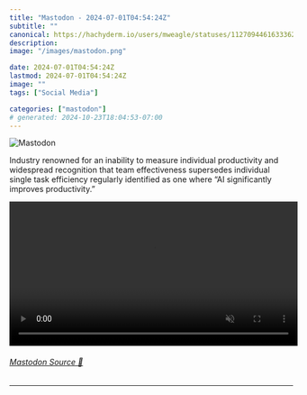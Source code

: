 ```yaml
---
title: "Mastodon - 2024-07-01T04:54:24Z"
subtitle: ""
canonical: https://hachyderm.io/users/mweagle/statuses/112709446163336274
description:
image: "/images/mastodon.png"

date: 2024-07-01T04:54:24Z
lastmod: 2024-07-01T04:54:24Z
image: ""
tags: ["Social Media"]

categories: ["mastodon"]
# generated: 2024-10-23T18:04:53-07:00
---
```

![Mastodon](/images/mastodon.png)

<p>Industry renowned for an inability to measure individual productivity and widespread recognition that team effectiveness supersedes individual single task efficiency regularly identified as one where “AI significantly improves productivity.”</p>

<video controls autoplay muted loop width="512"><source src="fbbd903660398878.mp4" type="video/mp4" /></video>

###### [Mastodon Source 🐘](https://hachyderm.io/@mweagle/112709446163336274)

___
